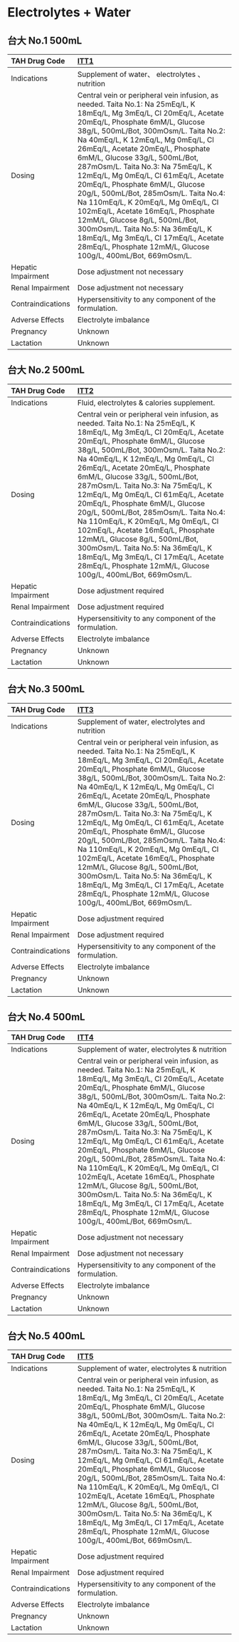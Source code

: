 # Electrolytes + Water

## 台大 No.1 500mL

| TAH Drug Code      | [ITT1](https://www.tahsda.org.tw/drugs/hissearch.php?drug_code=ITT1)                                                                                                                                                                                                                                                                                                                                                                                                                                                                                                                                                                                                                                                          |
|:-------------------|:------------------------------------------------------------------------------------------------------------------------------------------------------------------------------------------------------------------------------------------------------------------------------------------------------------------------------------------------------------------------------------------------------------------------------------------------------------------------------------------------------------------------------------------------------------------------------------------------------------------------------------------------------------------------------------------------------------------------------|
| Indications        | Supplement of water、 electrolytes 、 nutrition                                                                                                                                                                                                                                                                                                                                                                                                                                                                                                                                                                                                                                                                               |
| Dosing             | Central vein or peripheral vein infusion, as needed. Taita No.1: Na 25mEq/L, K 18mEq/L, Mg 3mEq/L, Cl 20mEq/L, Acetate 20mEq/L, Phosphate 6mM/L, Glucose 38g/L, 500mL/Bot, 300mOsm/L. Taita No.2: Na 40mEq/L, K 12mEq/L, Mg 0mEq/L, Cl 26mEq/L, Acetate 20mEq/L, Phosphate 6mM/L, Glucose 33g/L, 500mL/Bot, 287mOsm/L. Taita No.3: Na 75mEq/L, K 12mEq/L, Mg 0mEq/L, Cl 61mEq/L, Acetate 20mEq/L, Phosphate 6mM/L, Glucose 20g/L, 500mL/Bot, 285mOsm/L. Taita No.4: Na 110mEq/L, K 20mEq/L, Mg 0mEq/L, Cl 102mEq/L, Acetate 16mEq/L, Phosphate 12mM/L, Glucose 8g/L, 500mL/Bot, 300mOsm/L. Taita No.5: Na 36mEq/L, K 18mEq/L, Mg 3mEq/L, Cl 17mEq/L, Acetate 28mEq/L, Phosphate 12mM/L, Glucose 100g/L, 400mL/Bot, 669mOsm/L. |
| Hepatic Impairment | Dose adjustment not necessary                                                                                                                                                                                                                                                                                                                                                                                                                                                                                                                                                                                                                                                                                                 |
| Renal Impairment   | Dose adjustment not necessary                                                                                                                                                                                                                                                                                                                                                                                                                                                                                                                                                                                                                                                                                                 |
| Contraindications  | Hypersensitivity to any component of the formulation.                                                                                                                                                                                                                                                                                                                                                                                                                                                                                                                                                                                                                                                                         |
| Adverse Effects    | Electrolyte imbalance                                                                                                                                                                                                                                                                                                                                                                                                                                                                                                                                                                                                                                                                                                         |
| Pregnancy          | Unknown                                                                                                                                                                                                                                                                                                                                                                                                                                                                                                                                                                                                                                                                                                                       |
| Lactation          | Unknown                                                                                                                                                                                                                                                                                                                                                                                                                                                                                                                                                                                                                                                                                                                       |

## 台大 No.2 500mL

| TAH Drug Code      | [ITT2](https://www.tahsda.org.tw/drugs/hissearch.php?drug_code=ITT2)                                                                                                                                                                                                                                                                                                                                                                                                                                                                                                                                                                                                                                                          |
|:-------------------|:------------------------------------------------------------------------------------------------------------------------------------------------------------------------------------------------------------------------------------------------------------------------------------------------------------------------------------------------------------------------------------------------------------------------------------------------------------------------------------------------------------------------------------------------------------------------------------------------------------------------------------------------------------------------------------------------------------------------------|
| Indications        | Fluid, electrolytes & calories supplement.                                                                                                                                                                                                                                                                                                                                                                                                                                                                                                                                                                                                                                                                                    |
| Dosing             | Central vein or peripheral vein infusion, as needed. Taita No.1: Na 25mEq/L, K 18mEq/L, Mg 3mEq/L, Cl 20mEq/L, Acetate 20mEq/L, Phosphate 6mM/L, Glucose 38g/L, 500mL/Bot, 300mOsm/L. Taita No.2: Na 40mEq/L, K 12mEq/L, Mg 0mEq/L, Cl 26mEq/L, Acetate 20mEq/L, Phosphate 6mM/L, Glucose 33g/L, 500mL/Bot, 287mOsm/L. Taita No.3: Na 75mEq/L, K 12mEq/L, Mg 0mEq/L, Cl 61mEq/L, Acetate 20mEq/L, Phosphate 6mM/L, Glucose 20g/L, 500mL/Bot, 285mOsm/L. Taita No.4: Na 110mEq/L, K 20mEq/L, Mg 0mEq/L, Cl 102mEq/L, Acetate 16mEq/L, Phosphate 12mM/L, Glucose 8g/L, 500mL/Bot, 300mOsm/L. Taita No.5: Na 36mEq/L, K 18mEq/L, Mg 3mEq/L, Cl 17mEq/L, Acetate 28mEq/L, Phosphate 12mM/L, Glucose 100g/L, 400mL/Bot, 669mOsm/L. |
| Hepatic Impairment | Dose adjustment required                                                                                                                                                                                                                                                                                                                                                                                                                                                                                                                                                                                                                                                                                                      |
| Renal Impairment   | Dose adjustment required                                                                                                                                                                                                                                                                                                                                                                                                                                                                                                                                                                                                                                                                                                      |
| Contraindications  | Hypersensitivity to any component of the formulation.                                                                                                                                                                                                                                                                                                                                                                                                                                                                                                                                                                                                                                                                         |
| Adverse Effects    | Electrolyte imbalance                                                                                                                                                                                                                                                                                                                                                                                                                                                                                                                                                                                                                                                                                                         |
| Pregnancy          | Unknown                                                                                                                                                                                                                                                                                                                                                                                                                                                                                                                                                                                                                                                                                                                       |
| Lactation          | Unknown                                                                                                                                                                                                                                                                                                                                                                                                                                                                                                                                                                                                                                                                                                                       |

## 台大 No.3 500mL

| TAH Drug Code      | [ITT3](https://www.tahsda.org.tw/drugs/hissearch.php?drug_code=ITT3)                                                                                                                                                                                                                                                                                                                                                                                                                                                                                                                                                                                                                                                          |
|:-------------------|:------------------------------------------------------------------------------------------------------------------------------------------------------------------------------------------------------------------------------------------------------------------------------------------------------------------------------------------------------------------------------------------------------------------------------------------------------------------------------------------------------------------------------------------------------------------------------------------------------------------------------------------------------------------------------------------------------------------------------|
| Indications        | Supplement of water, electrolytes and nutrition                                                                                                                                                                                                                                                                                                                                                                                                                                                                                                                                                                                                                                                                               |
| Dosing             | Central vein or peripheral vein infusion, as needed. Taita No.1: Na 25mEq/L, K 18mEq/L, Mg 3mEq/L, Cl 20mEq/L, Acetate 20mEq/L, Phosphate 6mM/L, Glucose 38g/L, 500mL/Bot, 300mOsm/L. Taita No.2: Na 40mEq/L, K 12mEq/L, Mg 0mEq/L, Cl 26mEq/L, Acetate 20mEq/L, Phosphate 6mM/L, Glucose 33g/L, 500mL/Bot, 287mOsm/L. Taita No.3: Na 75mEq/L, K 12mEq/L, Mg 0mEq/L, Cl 61mEq/L, Acetate 20mEq/L, Phosphate 6mM/L, Glucose 20g/L, 500mL/Bot, 285mOsm/L. Taita No.4: Na 110mEq/L, K 20mEq/L, Mg 0mEq/L, Cl 102mEq/L, Acetate 16mEq/L, Phosphate 12mM/L, Glucose 8g/L, 500mL/Bot, 300mOsm/L. Taita No.5: Na 36mEq/L, K 18mEq/L, Mg 3mEq/L, Cl 17mEq/L, Acetate 28mEq/L, Phosphate 12mM/L, Glucose 100g/L, 400mL/Bot, 669mOsm/L. |
| Hepatic Impairment | Dose adjustment required                                                                                                                                                                                                                                                                                                                                                                                                                                                                                                                                                                                                                                                                                                      |
| Renal Impairment   | Dose adjustment required                                                                                                                                                                                                                                                                                                                                                                                                                                                                                                                                                                                                                                                                                                      |
| Contraindications  | Hypersensitivity to any component of the formulation.                                                                                                                                                                                                                                                                                                                                                                                                                                                                                                                                                                                                                                                                         |
| Adverse Effects    | Electrolyte imbalance                                                                                                                                                                                                                                                                                                                                                                                                                                                                                                                                                                                                                                                                                                         |
| Pregnancy          | Unknown                                                                                                                                                                                                                                                                                                                                                                                                                                                                                                                                                                                                                                                                                                                       |
| Lactation          | Unknown                                                                                                                                                                                                                                                                                                                                                                                                                                                                                                                                                                                                                                                                                                                       |

## 台大 No.4 500mL

| TAH Drug Code      | [ITT4](https://www.tahsda.org.tw/drugs/hissearch.php?drug_code=ITT4)                                                                                                                                                                                                                                                                                                                                                                                                                                                                                                                                                                                                                                                          |
|:-------------------|:------------------------------------------------------------------------------------------------------------------------------------------------------------------------------------------------------------------------------------------------------------------------------------------------------------------------------------------------------------------------------------------------------------------------------------------------------------------------------------------------------------------------------------------------------------------------------------------------------------------------------------------------------------------------------------------------------------------------------|
| Indications        | Supplement of water, electrolytes & nutrition                                                                                                                                                                                                                                                                                                                                                                                                                                                                                                                                                                                                                                                                                 |
| Dosing             | Central vein or peripheral vein infusion, as needed. Taita No.1: Na 25mEq/L, K 18mEq/L, Mg 3mEq/L, Cl 20mEq/L, Acetate 20mEq/L, Phosphate 6mM/L, Glucose 38g/L, 500mL/Bot, 300mOsm/L. Taita No.2: Na 40mEq/L, K 12mEq/L, Mg 0mEq/L, Cl 26mEq/L, Acetate 20mEq/L, Phosphate 6mM/L, Glucose 33g/L, 500mL/Bot, 287mOsm/L. Taita No.3: Na 75mEq/L, K 12mEq/L, Mg 0mEq/L, Cl 61mEq/L, Acetate 20mEq/L, Phosphate 6mM/L, Glucose 20g/L, 500mL/Bot, 285mOsm/L. Taita No.4: Na 110mEq/L, K 20mEq/L, Mg 0mEq/L, Cl 102mEq/L, Acetate 16mEq/L, Phosphate 12mM/L, Glucose 8g/L, 500mL/Bot, 300mOsm/L. Taita No.5: Na 36mEq/L, K 18mEq/L, Mg 3mEq/L, Cl 17mEq/L, Acetate 28mEq/L, Phosphate 12mM/L, Glucose 100g/L, 400mL/Bot, 669mOsm/L. |
| Hepatic Impairment | Dose adjustment not necessary                                                                                                                                                                                                                                                                                                                                                                                                                                                                                                                                                                                                                                                                                                 |
| Renal Impairment   | Dose adjustment not necessary                                                                                                                                                                                                                                                                                                                                                                                                                                                                                                                                                                                                                                                                                                 |
| Contraindications  | Hypersensitivity to any component of the formulation.                                                                                                                                                                                                                                                                                                                                                                                                                                                                                                                                                                                                                                                                         |
| Adverse Effects    | Electrolyte imbalance                                                                                                                                                                                                                                                                                                                                                                                                                                                                                                                                                                                                                                                                                                         |
| Pregnancy          | Unknown                                                                                                                                                                                                                                                                                                                                                                                                                                                                                                                                                                                                                                                                                                                       |
| Lactation          | Unknown                                                                                                                                                                                                                                                                                                                                                                                                                                                                                                                                                                                                                                                                                                                       |

## 台大 No.5 400mL

| TAH Drug Code      | [ITT5](https://www.tahsda.org.tw/drugs/hissearch.php?drug_code=ITT5)                                                                                                                                                                                                                                                                                                                                                                                                                                                                                                                                                                                                                                                          |
|:-------------------|:------------------------------------------------------------------------------------------------------------------------------------------------------------------------------------------------------------------------------------------------------------------------------------------------------------------------------------------------------------------------------------------------------------------------------------------------------------------------------------------------------------------------------------------------------------------------------------------------------------------------------------------------------------------------------------------------------------------------------|
| Indications        | Supplement of water, electrolytes & nutrition                                                                                                                                                                                                                                                                                                                                                                                                                                                                                                                                                                                                                                                                                 |
| Dosing             | Central vein or peripheral vein infusion, as needed. Taita No.1: Na 25mEq/L, K 18mEq/L, Mg 3mEq/L, Cl 20mEq/L, Acetate 20mEq/L, Phosphate 6mM/L, Glucose 38g/L, 500mL/Bot, 300mOsm/L. Taita No.2: Na 40mEq/L, K 12mEq/L, Mg 0mEq/L, Cl 26mEq/L, Acetate 20mEq/L, Phosphate 6mM/L, Glucose 33g/L, 500mL/Bot, 287mOsm/L. Taita No.3: Na 75mEq/L, K 12mEq/L, Mg 0mEq/L, Cl 61mEq/L, Acetate 20mEq/L, Phosphate 6mM/L, Glucose 20g/L, 500mL/Bot, 285mOsm/L. Taita No.4: Na 110mEq/L, K 20mEq/L, Mg 0mEq/L, Cl 102mEq/L, Acetate 16mEq/L, Phosphate 12mM/L, Glucose 8g/L, 500mL/Bot, 300mOsm/L. Taita No.5: Na 36mEq/L, K 18mEq/L, Mg 3mEq/L, Cl 17mEq/L, Acetate 28mEq/L, Phosphate 12mM/L, Glucose 100g/L, 400mL/Bot, 669mOsm/L. |
| Hepatic Impairment | Dose adjustment required                                                                                                                                                                                                                                                                                                                                                                                                                                                                                                                                                                                                                                                                                                      |
| Renal Impairment   | Dose adjustment required                                                                                                                                                                                                                                                                                                                                                                                                                                                                                                                                                                                                                                                                                                      |
| Contraindications  | Hypersensitivity to any component of the formulation.                                                                                                                                                                                                                                                                                                                                                                                                                                                                                                                                                                                                                                                                         |
| Adverse Effects    | Electrolyte imbalance                                                                                                                                                                                                                                                                                                                                                                                                                                                                                                                                                                                                                                                                                                         |
| Pregnancy          | Unknown                                                                                                                                                                                                                                                                                                                                                                                                                                                                                                                                                                                                                                                                                                                       |
| Lactation          | Unknown                                                                                                                                                                                                                                                                                                                                                                                                                                                                                                                                                                                                                                                                                                                       |

